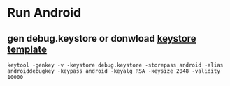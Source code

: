 # Run Android

## gen debug.keystore or donwload [keystore template](https://raw.githubusercontent.com/facebook/react-native/master/template/android/app/debug.keystor://raw.githubusercontent.com/facebook/react-native/master/template/android/app/debug.keystore)

`keytool -genkey -v -keystore debug.keystore -storepass android -alias androiddebugkey -keypass android -keyalg RSA -keysize 2048 -validity 10000`
